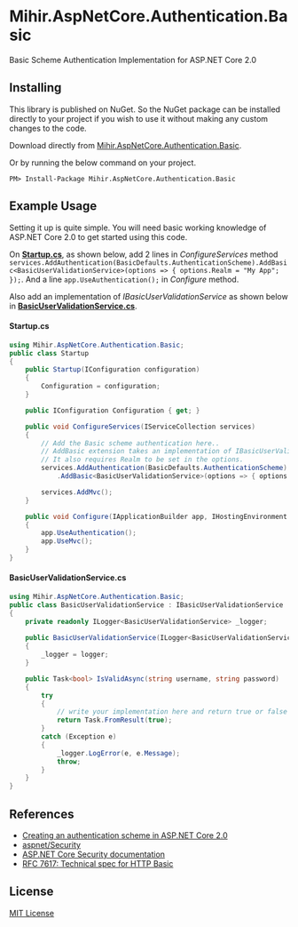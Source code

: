 # Mihir.AspNetCore.Authentication.Basic
Basic Scheme Authentication Implementation for ASP.NET Core 2.0

## Installing
This library is published on NuGet. So the NuGet package can be installed directly to your project if you wish to use it without making any custom changes to the code.

Download directly from [Mihir.AspNetCore.Authentication.Basic](https://www.nuget.org/packages/Mihir.AspNetCore.Authentication.Basic).

Or by running the below command on your project.

```
PM> Install-Package Mihir.AspNetCore.Authentication.Basic
```

## Example Usage

Setting it up is quite simple. You will need basic working knowledge of ASP.NET Core 2.0 to get started using this code.

On [**Startup.cs**](#startupcs), as shown below, add 2 lines in *ConfigureServices* method `services.AddAuthentication(BasicDefaults.AuthenticationScheme).AddBasic<BasicUserValidationService>(options => { options.Realm = "My App"; });`. And a line `app.UseAuthentication();` in *Configure* method.

Also add an implementation of *IBasicUserValidationService* as shown below in [**BasicUserValidationService.cs**](#basicuservalidationservicecs).

#### Startup.cs

```C#
using Mihir.AspNetCore.Authentication.Basic;
public class Startup
{
	public Startup(IConfiguration configuration)
	{
		Configuration = configuration;
	}

	public IConfiguration Configuration { get; }

	public void ConfigureServices(IServiceCollection services)
	{
		// Add the Basic scheme authentication here..
		// AddBasic extension takes an implementation of IBasicUserValidationService for validating the username and password. 
		// It also requires Realm to be set in the options.
		services.AddAuthentication(BasicDefaults.AuthenticationScheme)
			.AddBasic<BasicUserValidationService>(options => { options.Realm = "My App"; });

		services.AddMvc();
	}

	public void Configure(IApplicationBuilder app, IHostingEnvironment env)
	{
		app.UseAuthentication();
		app.UseMvc();
	}
}
```

#### BasicUserValidationService.cs
```C#
using Mihir.AspNetCore.Authentication.Basic;
public class BasicUserValidationService : IBasicUserValidationService
{
	private readonly ILogger<BasicUserValidationService> _logger;
	
	public BasicUserValidationService(ILogger<BasicUserValidationService> logger)
	{
		_logger = logger;
	}

	public Task<bool> IsValidAsync(string username, string password)
	{
		try
		{
			// write your implementation here and return true or false depending on the validation..
			return Task.FromResult(true);
		}
		catch (Exception e)
		{
			_logger.LogError(e, e.Message);
			throw;
		}
	}
}
```
 
 

## References
- [Creating an authentication scheme in ASP.NET Core 2.0](https://joonasw.net/view/creating-auth-scheme-in-aspnet-core-2)
- [aspnet/Security](https://github.com/aspnet/Security)
- [ASP.NET Core Security documentation](https://docs.microsoft.com/en-us/aspnet/core/security)
- [RFC 7617: Technical spec for HTTP Basic](https://tools.ietf.org/html/rfc7617)

## License
[MIT License](LICENSE)
